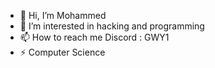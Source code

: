 - 👋 Hi, I’m Mohammed 
- 👀 I’m interested in hacking and programming
- 📫 How to reach me Discord : GWY1
- ⚡ Computer Science 

<!---
MAlharbi21/MAlharbi21 is a ✨ special ✨ repository because its `README.md` (this file) appears on your GitHub profile.
You can click the Preview link to take a look at your changes.
--->
